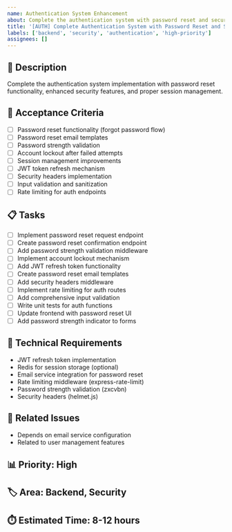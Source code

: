 ```yaml
---
name: Authentication System Enhancement
about: Complete the authentication system with password reset and security improvements
title: '[AUTH] Complete Authentication System with Password Reset and Security Features'
labels: ['backend', 'security', 'authentication', 'high-priority']
assignees: []
---
```


## 🔐 Description
Complete the authentication system implementation with password reset functionality, enhanced security features, and proper session management.

## 🎯 Acceptance Criteria
- [ ] Password reset functionality (forgot password flow)
- [ ] Password reset email templates
- [ ] Password strength validation
- [ ] Account lockout after failed attempts
- [ ] Session management improvements
- [ ] JWT token refresh mechanism
- [ ] Security headers implementation
- [ ] Input validation and sanitization
- [ ] Rate limiting for auth endpoints

## 📋 Tasks
- [ ] Implement password reset request endpoint
- [ ] Create password reset confirmation endpoint  
- [ ] Add password strength validation middleware
- [ ] Implement account lockout mechanism
- [ ] Add JWT refresh token functionality
- [ ] Create password reset email templates
- [ ] Add security headers middleware
- [ ] Implement rate limiting for auth routes
- [ ] Add comprehensive input validation
- [ ] Write unit tests for auth functions
- [ ] Update frontend with password reset UI
- [ ] Add password strength indicator to forms

## 🔧 Technical Requirements
- JWT refresh token implementation
- Redis for session storage (optional)
- Email service integration for password reset
- Rate limiting middleware (express-rate-limit)
- Password strength validation (zxcvbn)
- Security headers (helmet.js)

## 🔗 Related Issues
- Depends on email service configuration
- Related to user management features

## 📊 Priority: High
## 🏷️ Area: Backend, Security
## ⏱️ Estimated Time: 8-12 hours